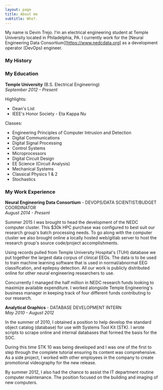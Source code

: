 ```yaml
---
layout: page
title: About me
subtitle: Who?.
---
```


My name is Devin Trejo. I'm an electrical engineering student at Temple
University located in Philadelphia, PA. I currently work for the [Neural 
Engineering Data Consortium][https://www.nedcdata.org] as a development
operator (DevOps) engineer.

### My History



### My Education

**Temple University** (B.S. Electrical Engineering)  
*September 2012 - Present*

Highlights:
- Dean's List
- IEEE's Honor Society - Eta Kappa Nu

Classes:
- Engineering Principles of Computer Intrusion and Detection
- Digital Communications
- Digital Signal Processing
- Control Systems
- Microprocessors
- Digital Circuit Design
- EE Science (Circuit Analysis)
- Mechanical Systems
- Classical Physics 1 & 2
- Stochastics 

### My Work Experience

**Neural Engineering Data Consortium** - DEVOPS/DATA 
SCIENTIST/BUDGET COORDINATOR  
*August 2014 - Present*

Summer 2015 I was brought to head the development of the NEDC computer 
cluster. This $30k HPC purchase was configured to best suit our research 
group's batch processing needs. To go along with the computer cluster we 
also brought online a locally hosted web/gitlab server to host the research 
group's source code/project accomplishments. 

Using records pulled from Temple University Hospital's (TUH) database we 
put together the largest data corpus of clinical EEGs. The data is to be 
used to train machine learning software that is used in normal/abnormal 
EEG classification, and epilepsy detection. All our work is publicly 
distributed online for other neural engineering researchers to use.

Concurrently I managed the half million in NEDC research funds looking to 
maximize available expenditure. I worked alongside Temple Engineering's 
business manager in keeping track of four different funds contributing 
to our research. 

**Analytical Graphics** - DATABASE DEVELOPMENT INTERN  
*May 2010 - August 2012*

In the summer of 2010, I obtained a position to help develop the standard 
object catalog (database) for use with Systems Tool Kit (STK). I wrote 
scripts to scrape online and internal databases that formed the basis for 
the SOC.

During this time STK 10 was being developed and I was one of the first to 
step through the complete tutorial ensuring its content was comprehensive.
As a side project, I worked with other employees in the company to create
promotional videography for the new release.

By summer 2012, I also had the chance to assist the IT department routine 
computer maintenance. The position focused on the building and imaging of 
new computers. 